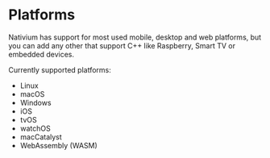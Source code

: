 # Platforms

Nativium has support for most used mobile, desktop and web platforms, but you can add any other that support C++ like Raspberry, Smart TV or embedded devices.

Currently supported platforms:

- Linux
- macOS
- Windows
- iOS
- tvOS
- watchOS
- macCatalyst
- WebAssembly (WASM)
